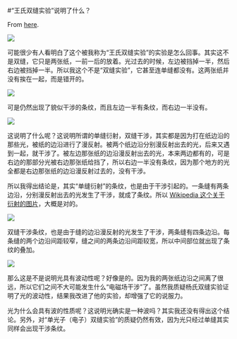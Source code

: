 #“王氏双缝实验”说明了什么？

From [here](https://yinwang1.substack.com/p/ed2).

![](https://substackcdn.com/image/fetch/w_1456,c_limit,f_auto,q_auto:good,fl_progressive:steep/https%3A%2F%2Fbucketeer-e05bbc84-baa3-437e-9518-adb32be77984.s3.amazonaws.com%2Fpublic%2Fimages%2F7e6a26b8-0868-46fe-a8c7-438cde264355_1250x1873.jpeg)

可能很少有人看明白了这个被我称为“王氏双缝实验”的实验是怎么回事。其实这不是双缝，它只是两张纸，一前一后的放着。光过去的时候，左边被挡掉一半，然后右边被挡掉一半。所以我这个不是“双缝实验”，它甚至连单缝都没有。这两张纸并没有挨在一起，而是错开的。

![](https://substackcdn.com/image/fetch/w_1456,c_limit,f_auto,q_auto:good,fl_progressive:steep/https%3A%2F%2Fbucketeer-e05bbc84-baa3-437e-9518-adb32be77984.s3.amazonaws.com%2Fpublic%2Fimages%2F3188c880-3d79-4809-ab21-3d006b236949_1542x1000.jpeg)

可是仍然出现了貌似干涉的条纹，而且左边一半有条纹，而右边一半没有。

![](https://substackcdn.com/image/fetch/w_1456,c_limit,f_auto,q_auto:good,fl_progressive:steep/https%3A%2F%2Fbucketeer-e05bbc84-baa3-437e-9518-adb32be77984.s3.amazonaws.com%2Fpublic%2Fimages%2F4324c97f-fb19-44a3-9fc5-52dfab7ef738_982x376.png)

<span>这说明了什么呢？这说明所谓的单缝衍射，双缝干涉，其实都是因为打在纸边沿的那些光，被纸的边沿进行了漫反射。被两个纸边沿分别漫反射出去的光，后来又遇到一起，就干涉了。被左边那张纸的边沿漫反射出去的光，本来两边都有的，可是右边的那部分光被右边那张纸给挡了，所以右边一半没有条纹，因为那个地方的光全都是右边那张纸的边沿漫反射过去的，没有干涉。</span>  

<span>所以我得出结论是，其实“单缝衍射”的条纹，也是由于干涉引起的。一条缝有两条边沿，分别漫反射出去的光发生了干涉，就成了条纹。所以</span> [Wikipedia 这个关于衍射的图片](https://en.m.wikipedia.org/wiki/Diffraction)<span>，大概是对的。</span>

![](https://substackcdn.com/image/fetch/w_1456,c_limit,f_auto,q_auto:good,fl_progressive:steep/https%3A%2F%2Fbucketeer-e05bbc84-baa3-437e-9518-adb32be77984.s3.amazonaws.com%2Fpublic%2Fimages%2F17ba42b6-9b41-4b38-95a9-fe0867711b95_807x661.jpeg)

双缝干涉条纹，也是由于缝的边沿漫反射的光发生了干涉，两条缝有四条边沿。每条缝的两个边沿间距较窄，缝之间的两条边沿间距较宽，所以中间部位就出现了条纹的叠加。

![](https://substackcdn.com/image/fetch/w_1456,c_limit,f_auto,q_auto:good,fl_progressive:steep/https%3A%2F%2Fbucketeer-e05bbc84-baa3-437e-9518-adb32be77984.s3.amazonaws.com%2Fpublic%2Fimages%2Fd4ca200d-c35d-4d29-8d67-d74085187f00_1740x1000.jpeg)

<span>那么这是不是说明光具有波动性呢？好像是的。因为我的两张纸边沿之间离了很远，所以它们之间不大可能发生什么“电磁场干涉”了。虽然我质疑杨氏双缝实验证明了光的波动性，结果我改进了他的实验，却增强了它的说服力。</span>  

<span>光为什么会具有波的性质呢？这说明光确实是一种波吗？其实我还没有得出这个结论。另外，对“单光子（电子）双缝实验”的质疑仍然有效，因为光只经过单缝其实同样会出现干涉条纹。</span>
